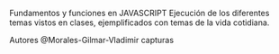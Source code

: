 Fundamentos y funciones en JAVASCRIPT
Ejecución de los diferentes temas vistos en clases, ejemplificados con temas de la vida cotidiana.

Autores
@Morales-Gilmar-Vladimir
capturas
